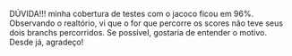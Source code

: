 DÚVIDA!!! minha cobertura de testes com o jacoco ficou em 96%. Observando o realtório, vi que o for que percorre os scores não teve seus dois branchs percorridos. Se possível, gostaria 
de entender o motivo. Desde já, agradeço!
